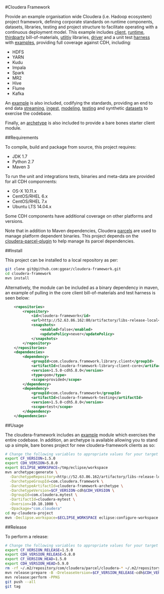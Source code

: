 #Cloudera Framework

Provide an example organisation wide Cloudera (i.e. Hadoop ecosystem) project framework, defining corporate standards on runtime components, datasets, libraries, testing and project structure to facilitate operating with a continuous deployment model. This example includes [client](https://github.com/ggear/cloudera-framework/tree/master/cloudera-framework-library/cloudera-framework-library-client), [runtime](https://github.com/ggear/cloudera-framework/tree/master/cloudera-framework-library/cloudera-framework-library-runtime), [thirdparty](https://github.com/ggear/cloudera-framework/tree/master/cloudera-framework-library/cloudera-framework-library-thirdparty) bill-of-materials, [utlitiy](https://github.com/ggear/cloudera-framework/tree/master/cloudera-framework-common/src/main/java/com/cloudera/framework/common) libraries, [driver](https://github.com/ggear/cloudera-framework/tree/master/cloudera-framework-common/src/main/java/com/cloudera/framework/common/Driver.java) and a unit test [harness](https://github.com/ggear/cloudera-framework/tree/master/cloudera-framework-testing/src/main/java/com/cloudera/framework/testing) with [examples](https://github.com/ggear/cloudera-framework/tree/master/cloudera-framework-testing/src/test/java/com/cloudera/framework/testing/server), providing full coverage against CDH, including:

* HDFS
* YARN
* Kudu
* Impala
* Spark
* MR2
* Hive
* Flume
* Kafka

An [example](https://github.com/ggear/cloudera-framework/tree/master/cloudera-framework-example) is also included, codifying the standards, providing an end to end data [streaming](https://github.com/ggear/cloudera-framework/tree/master/cloudera-framework-example/src/main/java/com/cloudera/framework/example/stream), [ingest](https://github.com/ggear/cloudera-framework/tree/master/cloudera-framework-example/src/main/java/com/cloudera/framework/example/ingest), [modeling](https://github.com/ggear/cloudera-framework/tree/master/cloudera-framework-example/src/main/java/com/cloudera/framework/example/model), [testing](https://github.com/ggear/cloudera-framework/tree/master/cloudera-framework-example/src/test/java/com/cloudera/framework/example) and synthetic [datasets](https://github.com/ggear/cloudera-framework/tree/master/cloudera-framework-example/src/test/resources/data/mydataset) to exercise the codebase.

Finally, an [archetype](https://github.com/ggear/cloudera-framework/tree/master/cloudera-framework-archetype) is also included to provide a bare bones starter client module.

##Requirements

To compile, build and package from source, this project requires:

* JDK 1.7
* Python 2.7
* Maven 3

To run the unit and integrations tests, binaries and meta-data are provided for all CDH componnents:

* OS-X 10.11.x
* CentOS/RHEL 6.x
* CentOS/RHEL 7.x
* Ubuntu LTS 14.04.x

Some CDH components have additional coverage on other platforms and versions.

Note that in addition to Maven dependencies, Cloudera [parcels](http://www.cloudera.com/documentation/enterprise/latest/topics/cm_ig_parcels.html) are used to manage platform dependent binaries. This project depends on the [cloudera-parcel-plugin](https://github.com/ggear/cloudera-parcel/tree/master/cloudera-parcel-plugin) to help manage its parcel dependencies.

##Install

This project can be installed to a local repository as per:

```bash
git clone git@github.com:ggear/cloudera-framework.git
cd cloudera-framework
mvn install
```

Alternatively, the module can be included as a binary dependency in maven, an example of pulling in the core client bill-of-materials and test harness is seen below:

```xml
	<repositories>
		<repository>
			<id>cloudera-framework</id>
			<url>http://52.63.86.162:80/artifactory/libs-release-local</url>
			<snapshots>
				<enabled>false</enabled>
				<updatePolicy>never</updatePolicy>
			</snapshots>
		</repository>
	</repositories>
	<dependencies>
		<dependency>
			<groupId>com.cloudera.framework.library.client</groupId>
			<artifactId>cloudera-framework-library-client-core</artifactId>
			<version>1.5.0-cdh5.8.0</version>
			<type>pom</type>
			<scope>provided</scope>
		</dependency>
		<dependency>
			<groupId>com.cloudera.framework</groupId>
			<artifactId>cloudera-framework-testing</artifactId>
			<version>1.5.0-cdh5.8.0</version>
			<scope>test</scope>
		</dependency>
	</dependencies>
```

##Usage

The cloudera-framework includes an [example](https://github.com/ggear/cloudera-framework/tree/master/cloudera-framework-example) module which exercises the entire codebase. In addition, an archetype is available allowing you to stand up a simple, bare bones project for new cloudera-framework clients as so:

```bash
# Change the following variables to appropriate values for your target environment
export CF_VERSION=1.5.0
export CDH_VERSION=5.8.0
export ECLIPSE_WORKSPACE=/tmp/eclipse/workspace
mvn archetype:generate \
  -DarchetypeRepository=http://52.63.86.162/artifactory/libs-release-local \
  -DarchetypeGroupId=com.cloudera.framework \
  -DarchetypeArtifactId=cloudera-framework-archetype \
  -DarchetypeVersion=$CF_VERSION-cdh$CDH_VERSION \
  -DgroupId=com.cloudera.mytest \
  -DartifactId=cloudera-mytest \
  -Dversion=10.10.1000 \
  -Dpackage="com.cloudera"
cd my-cloudera-project
mvn -Declipse.workspace=$ECLIPSE_WORKSPACE eclipse:configure-workspace eclipse:eclipse clean install
```

##Release

To perform a release:

```bash
# Change the following variables to appropriate values for your target environment
export CF_VERSION_RELEASE=1.5.0
export CDH_VERSION_RELEASE=5.8.0
export CF_VERSION_HEAD=1.5.0
export CDH_VERSION_HEAD=5.9.0
rm -rf ~/.m2/repository/com/cloudera/parcel/cloudera-* ~/.m2/repository/com/cloudera/cloudera-parcel ~/.m2/repository/com/cloudera/*framework*
mvn release:prepare -B -DreleaseVersion=$CF_VERSION_RELEASE-cdh$CDH_VERSION_RELEASE -DdevelopmentVersion=$CF_VERSION_HEAD-cdh$CDH_VERSION_HEAD-SNAPSHOT
mvn release:perform -PPKG
git push --all
git tag
```
